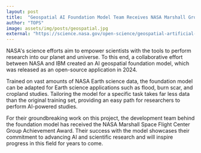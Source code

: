 ```yaml
---
layout: post
title:  "Geospatial AI Foundation Model Team Receives NASA Marshall Group Achievement Award"
author: "TOPS"
image: assets/img/posts/geospatial.jpg
external: "https://science.nasa.gov/open-science/geospatial-artificial-intelligence-team-award/"
---
```

NASA's science efforts aim to empower scientists with the tools to perform research into our planet and universe. To this end, a collaborative effort between NASA and IBM created an AI geospatial foundation model, which was released as an open-source application in 2024. 

Trained on vast amounts of NASA Earth science data, the foundation model can be adapted for Earth science applications such as flood, burn scar, and cropland studies. Tailoring the model for a specific task takes far less data than the original training set, providing an easy path for researchers to perform AI-powered studies. 

For their groundbreaking work on this project, the development team behind the foundation model has received the NASA Marshall Space Flight Center Group Achievement Award. Their success with the model showcases their commitment to advancing AI and scientific research and will inspire progress in this field for years to come.